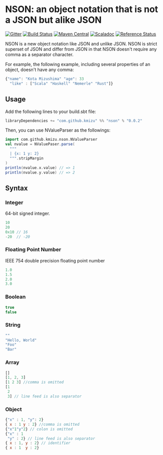 # NSON: an object notation that is not a JSON but alike JSON

[![Gitter](https://badges.gitter.im/kmizu/nson.svg)](https://gitter.im/kmizu/nson?utm_source=badge&utm_medium=badge&utm_campaign=pr-badge)
[![Build Status](https://travis-ci.org/kmizu/nson.png?branch=master)](https://travis-ci.org/kmizu/nson)
[![Maven Central](https://maven-badges.herokuapp.com/maven-central/com.github.kmizu/nson_2.11/badge.svg)](https://maven-badges.herokuapp.com/maven-central/com.github.kmizu/nson_2.11)
[![Scaladoc](http://javadoc-badge.appspot.com/com.github.kmizu/nson_2.11.svg?label=scaladoc)](http://javadoc-badge.appspot.com/com.github.kmizu/nson_2.11/index.html#com.github.kmizu.nson.package)
[![Reference Status](https://www.versioneye.com/java/com.github.kmizu:nson_2.11/reference_badge.svg?style=flat)](https://www.versioneye.com/java/com.github.kmizu:nson_2.11/references)


NSON is a new object notation like JSON and unlike JSON. NSON is strict superset of JSON and differ from JSON in that NSON doesn't 
require any comma as a separator character.

For example, the following example, including several properties of an object, doesn't have any comma:

```js
{"name": "Kota Mizushima" "age": 33
  "like" : ["Scala" "Haskell" "Nemerle" "Rust"]}
```

## Usage

Add the following lines to your build.sbt file:

```scala
libraryDependencies += "com.github.kmizu" %% "nson" % "0.0.2"
```

Then, you can use NValueParser as the followings:

```scala
import com.github.kmizu.nson.NValueParser
val nvalue = NValuePaser.parse(
  """
  | {x: 1 y: 2}
  """.stripMargin
)
println(nvalue.x.value) // => 1
println(nvalue.y.value) // => 2
```

## Syntax

### Integer

64-bit signed integer.

```js
10
20
0x10 // 16
-20  // -20
```

### Floating Point Number

IEEE 754 double precision floating point number

```js
1.0
1.5
2.0
3.0
```

### Boolean

```js
true
false
```

### String

```js
""
"Hello, World"
"Foo"
"Bar"
```

### Array

```js
[]
[1, 2, 3]
[1 2 3] //comma is omitted
[1
 2
 3] // line feed is also separator
```

### Object

```js
{"x" : 1, "y": 2}
{ x : 1 y : 2} //comma is omitted
{"x"1"y"2} // colon is omitted
{"x" : 1
 "y" : 2} // line feed is also separator
{ x : 1, y : 2} // identifier
{ x : 1  y : 2}
```
